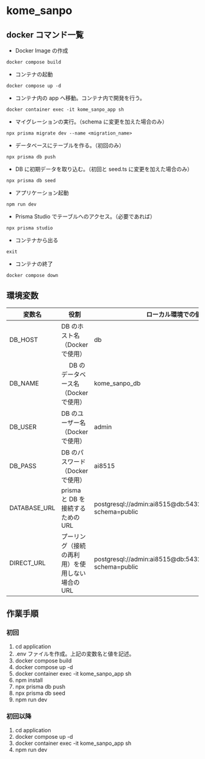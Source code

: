 # kome_sanpo

## docker コマンド一覧

- Docker Image の作成

```
docker compose build
```

- コンテナの起動

```
docker compose up -d
```

- コンテナ内の app へ移動。コンテナ内で開発を行う。

```
docker container exec -it kome_sanpo_app sh
```

- マイグレーションの実行。（schema に変更を加えた場合のみ）

```
npx prisma migrate dev --name <migration_name>
```

- データベースにテーブルを作る。（初回のみ）

```
npx prisma db push
```

- DB に初期データを取り込む。（初回と seed.ts に変更を加えた場合のみ）

```
npx prisma db seed
```

- アプリケーション起動

```
npm run dev
```

- Prisma Studio でテーブルへのアクセス。（必要であれば）

```
npx prisma studio
```

- コンテナから出る

```
exit
```

- コンテナの終了

```
docker compose down
```

## 環境変数

| 変数名       | 役割                                             | ローカル環境での値                                            |
| ------------ | ------------------------------------------------ | ------------------------------------------------------------- |
| DB_HOST      | DB のホスト名（Docker で使用）                   | db                                                            |
| DB_NAME      | 　 DB のデータベース名（Docker で使用）          | kome_sanpo_db                                                 |
| DB_USER      | DB のユーザー名（Docker で使用）                 | admin                                                         |
| DB_PASS      | DB のパスワード（Docker で使用）                 | ai8515                                                        |
| DATABASE_URL | prisma と DB を接続するための URL                | postgresql://admin:ai8515@db:5432/kome_sanpo_db?schema=public |
| DIRECT_URL   | プーリング（接続の再利用）を使用しない場合の URL | postgresql://admin:ai8515@db:5432/kome_sanpo_db?schema=public |

## 作業手順

### 初回

1. cd application
2. .env ファイルを作成。上記の変数名と値を記述。
3. docker compose build
4. docker compose up -d
5. docker container exec -it kome_sanpo_app sh
6. npm install
7. npx prisma db push
8. npx prisma db seed
9. npm run dev

### 初回以降

1. cd application
2. docker compose up -d
3. docker container exec -it kome_sanpo_app sh
4. npm run dev
